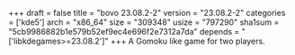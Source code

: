 +++
draft = false
title = "bovo 23.08.2-2"
version = "23.08.2-2"
categories = ['kde5']
arch = "x86_64"
size = "309348"
usize = "797290"
sha1sum = "5cb9986882b1e579b52ef9ec4e696f2e7312a7da"
depends = "['libkdegames>=23.08.2']"
+++
A Gomoku like game for two players.